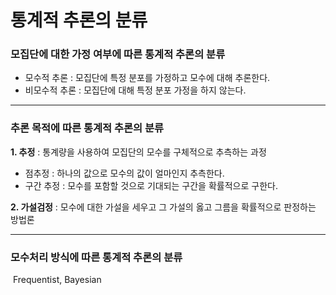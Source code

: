 # 통계적 추론의 분류



### 모집단에 대한 가정 여부에 따른 통계적 추론의 분류

- 모수적 추론 : 모집단에 특정 분포를 가정하고 모수에 대해 추론한다.
- 비모수적 추론 : 모집단에 대해 특정 분포 가정을 하지 않는다.



---



### 추론 목적에 따른 통계적 추론의 분류

**1. 추정** : 통계량을 사용하여 모집단의 모수를 구체적으로 추측하는 과정

- 점추정 : 하나의 값으로 모수의 값이 얼마인지 추측한다.
- 구간 추정 : 모수를 포함할 것으로 기대되는 구간을 확률적으로 구한다.



**2. 가설검정** : 모수에 대한 가설을 세우고 그 가설의 옳고 그름을 확률적으로 판정하는 방법론



---



### 모수처리 방식에 따른 통계적 추론의 분류

​	Frequentist, Bayesian
